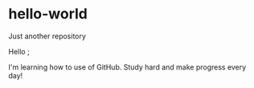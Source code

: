 # hello-world
Just another repository

Hello ;

I'm learning how to use of GitHub.
Study hard and make progress every day!
